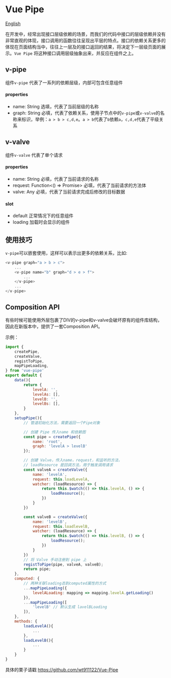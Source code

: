 # Vue Pipe
[English](https://github.com/wt911122/Vue-Pipe/blob/master/README-en.md)

在开发中，经常出现接口层级依赖的场景，而我们的代码中接口的层级依赖并没有非常直观的体现，接口调用的函数往往呈现出平层的特点。接口的依赖关系更多的体现在页面结构当中，往往上一层及的接口返回的结果，将决定下一层级页面的展示。```Vue Pipe``` 将这种接口调用层级抽象出来，并反应在组件之上。

## v-pipe 

组件```v-pipe``` 代表了一系列的依赖层级，内部可包含任意组件
#### properties
- name: String
选填，代表了当前层级的名称
- graph: String
必填，代表了依赖关系，使用子节点中的```v-pipe```或```v-valve```的名称来标识，举例：```a > b > c,d,e```。```a > b```代表了```b```依赖```a```，```c,d,e```代表了平级关系

## v-valve

组件```v-valve``` 代表了单个请求
#### properties
- name: String
必填，代表了当前请求的名称
- request: Function<() => Promise>
必填，代表了当前请求的方法体
- valve: Any
必填，代表了当前请求完成后修改的目标数据

#### slot
- default
正常情况下的任意组件
- loading
加载时会显示的组件


## 使用技巧 
```v-pipe```可以嵌套使用，这样可以表示出更多的依赖关系，比如:
```javascript
<v-pipe graph="a > b > c">
    ...
    <v-pipe name="b" graph="d > e > f">
        ...
    </v-pipe>
    ...
</v-pipe>

```


## Composition API

有些时候可能使用外层包裹了DIV的v-pipe和v-valve会破坏原有的组件库结构，因此在新版本中，提供了一套Composition API。

示例：
```javascript
import { 
    createPipe,
    createValve,
    registToPipe,
    mapPipeLoading,
} from 'vue-pipe'
export default {
    data(){
        return {
            levelA: '',
            levelAs: [],
            levelB: '',
            levelBs: [],
        }
    },
    setupPipe(){
        // 管道初始化方法，需要返回一个Pipe对象

        // 创建 Pipe 传入name 和依赖图
        const pipe = createPipe({ 
            name: 'root',
            graph: 'levelA > levelB'
        });

        // 创建 Valve，传入name，request，和监听的方法，
        // loadResource 是回调方法，用于触发调用请求
        const valveA = createValve({
            name: 'levelA',
            request: this.loadLevelA,
            watcher: (loadResource) => {
                return this.$watch(() => this.levelA, () => {
                    loadResource();
                })
            }
        })

        const valveB = createValve({
            name: 'levelB',
            request: this.loadlevelB,
            watcher: (loadResource) => {
                return this.$watch(() => this.levelB, () => {
                    loadResource();
                })
            }
        })
        // 将 Valve 手动注册到 pipe 上 
        registToPipe(pipe, valveA, valveB);
        return pipe;
    },
    computed: {
        // 两种关联loading态到computed属性的方式
        ...mapPipeLoading({
            levelALoading: mapping => mapping.levelA.getLoading()
        }),
        ...mapPipeLoading([
            'levelB' // 默认生成 lavelBLoading 
        ]),
    },
    methods: {
        loadLevelA(){
            ...
        },
        loadLevelB(){
            ...
        }
    }
}
```


具体的栗子请戳 https://github.com/wt911122/Vue-Pipe
